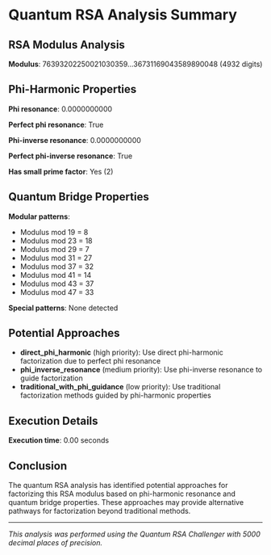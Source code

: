 # Quantum RSA Analysis Summary

## RSA Modulus Analysis

**Modulus**: 76393202250021030359...36731169043589890048 (4932 digits)

## Phi-Harmonic Properties

**Phi resonance**: 0.0000000000

**Perfect phi resonance**: True

**Phi-inverse resonance**: 0.0000000000

**Perfect phi-inverse resonance**: True

**Has small prime factor**: Yes (2)

## Quantum Bridge Properties

**Modular patterns**:

- Modulus mod 19 = 8
- Modulus mod 23 = 18
- Modulus mod 29 = 7
- Modulus mod 31 = 27
- Modulus mod 37 = 32
- Modulus mod 41 = 14
- Modulus mod 43 = 37
- Modulus mod 47 = 33

**Special patterns**: None detected

## Potential Approaches

- **direct_phi_harmonic** (high priority): Use direct phi-harmonic factorization due to perfect phi resonance
- **phi_inverse_resonance** (medium priority): Use phi-inverse resonance to guide factorization
- **traditional_with_phi_guidance** (low priority): Use traditional factorization methods guided by phi-harmonic properties

## Execution Details

**Execution time**: 0.00 seconds

## Conclusion

The quantum RSA analysis has identified potential approaches for factorizing this RSA modulus based on phi-harmonic resonance and quantum bridge properties. These approaches may provide alternative pathways for factorization beyond traditional methods.

---

*This analysis was performed using the Quantum RSA Challenger with 5000 decimal places of precision.*